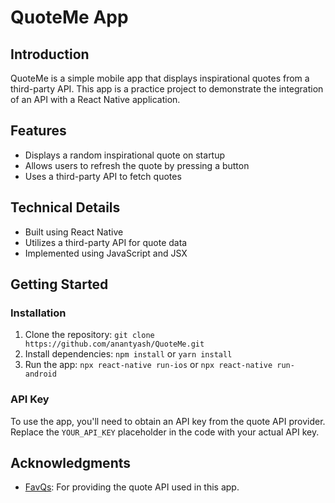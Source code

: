 # QuoteMe App

## Introduction
QuoteMe is a simple mobile app that displays inspirational quotes from a third-party API. This app is a practice project to demonstrate the integration of an API with a React Native application.

## Features
* Displays a random inspirational quote on startup
* Allows users to refresh the quote by pressing a button
* Uses a third-party API to fetch quotes

## Technical Details
* Built using React Native
* Utilizes a third-party API for quote data
* Implemented using JavaScript and JSX

## Getting Started
### Installation

1. Clone the repository: `git clone https://github.com/anantyash/QuoteMe.git`
2. Install dependencies: `npm install` or `yarn install`
3. Run the app: `npx react-native run-ios` or `npx react-native run-android`

### API Key
To use the app, you'll need to obtain an API key from the quote API provider. Replace the `YOUR_API_KEY` placeholder in the code with your actual API key.

## Acknowledgments
* [FavQs](https://favqs.com/): For providing the quote API used in this app.
